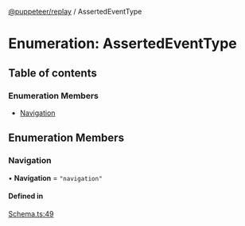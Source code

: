 [@puppeteer/replay](../README.md) / AssertedEventType

# Enumeration: AssertedEventType

## Table of contents

### Enumeration Members

- [Navigation](AssertedEventType.md#navigation)

## Enumeration Members

### Navigation

• **Navigation** = `"navigation"`

#### Defined in

[Schema.ts:49](https://github.com/puppeteer/replay/blob/main/src/Schema.ts#L49)
